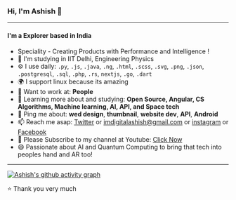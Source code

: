 ### Hi, I'm Ashish 👋
---

#### I'm a Explorer based in India
- Speciality - Creating Products with Performance and Intelligence !
- 🏢 I'm  studying in IIT Delhi, Engineering Physics
- ⚙️ I use daily: `.py`, `.js`, `.java`, `.ng`, `.html`, `.scss`, `.svg`, `.png`, `.json`, `.postgresql`, `.sql`, `.php`,  `.rs`, `nextjs`, `.go`, `.dart`
- 🌍 I support linux because its amazing
- 💅 Want to work at: **People**
- 🌱 Learning more about and studying: **Open Source, Angular, CS Algorithms, Machine learning, AI, API, and Space tech**
- 💬 Ping me about: **wed design**, **thumbnail**, **website dev**, **API**, **Android**
- 📫 Reach me asap: <a href="https://twitter.com/imdigitalashish/">Twitter</a> or imdigitalashish@gmail.com or <a href="https://instagram.com/imdigitalashish/">instagram</a> or <a href="https://facebook.com/imdigitalashish/">Facebook</a> 
- 💜 Please Subscribe to my channel at Youtube: <a href="https://www.youtube.com/channel/UCRFntf3WYwAwcOFPN_SMuew"> Click Now </a> 
- 😄 Passionate about AI and Quantum Computing to bring that tech into peoples hand and AR too!



---



[![Ashish's github activity graph](https://github-readme-activity-graph.vercel.app/graph?username=imdigitalashish&bg_color=000000&color=ffffff&line=ffa047&point=1b03d3&area=true&hide_border=true)](https://github.com/ashutosh00710/github-readme-activity-graph)

⭐️ Thank you very much
